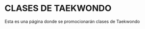 <h1>CLASES DE TAEKWONDO</h1>

<p> Esta es una página donde se promocionarán clases de Taekwondo </p>